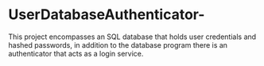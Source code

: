 # UserDatabaseAuthenticator-
This project encompasses an SQL database that holds user credentials and hashed passwords, in addition to the database program there is an authenticator that acts as a login service.  
